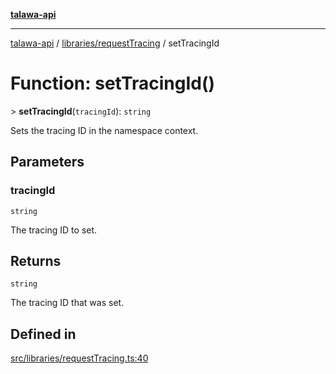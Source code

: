[**talawa-api**](../../../README.md)

***

[talawa-api](../../../modules.md) / [libraries/requestTracing](../README.md) / setTracingId

# Function: setTracingId()

\> **setTracingId**(`tracingId`): `string`

Sets the tracing ID in the namespace context.

## Parameters

### tracingId

`string`

The tracing ID to set.

## Returns

`string`

The tracing ID that was set.

## Defined in

[src/libraries/requestTracing.ts:40](https://github.com/PalisadoesFoundation/talawa-api/blob/039b0f127fb8caa46d57186ab4b3bb27fe150903/src/libraries/requestTracing.ts#L40)
